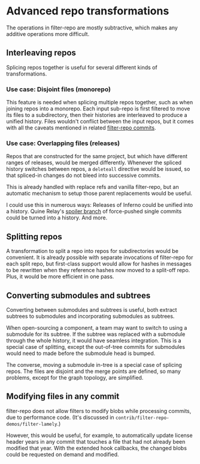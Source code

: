 # Advanced repo transformations

The operations in filter-repo are mostly subtractive, which makes any additive
operations more difficult.

## Interleaving repos

Splicing repos together is useful for several different kinds of
transformations.

### Use case: Disjoint files (monorepo)

This feature is needed when splicing multiple repos together, such as when
joining repos into a monorepo. Each input sub-repo is first filtered to move its
files to a subdirectory, then their histories are interleaved to produce a
unified history. Files wouldn't conflict between the input repos, but it comes
with all the caveats mentioned in related [filter-repo commits](./filter-repo.md#interleaving-repos).

### Use case: Overlapping files (releases)

Repos that are constructed for the same project, but which have different ranges
of releases, would be merged differently. Whenever the spliced history switches
between repos, a `deleteall` directive would be issued, so that spliced-in
changes do not bleed into successive commits.

This is already handled with replace refs and vanilla filter-repo, but an
automatic mechanism to setup those parent replacements would be useful.

I could use this in numerous ways: Releases of Inferno could be unified into a
history. Quine Relay's [spoiler branch](./git.md#use-case-quine-relay) of
force-pushed single commits could be turned into a history. And more.

## Splitting repos

A transformation to split a repo into repos for subdirectories would be
convenient. It is already possible with separate invocations of filter-repo for
each split repo, but first-class support would allow for hashes in messages
to be rewritten when they reference hashes now moved to a split-off repo. Plus,
it would be more efficient in one pass.

## Converting submodules and subtrees

Converting between submodules and subtrees is useful, both extract subtrees to
submodules and incorporating submodules as subtrees.

When open-sourcing a component, a team may want to switch to using a submodule
for its subtree. If the subtree was replaced with a submodule through the whole
history, it would have seamless integration. This is a special case of
splitting, except the out-of-tree commits for submodules would need to made
before the submodule head is bumped.

The converse, moving a submodule in-tree is a special case of splicing repos.
The files are disjoint and the merge points are defined, so many problems,
except for the graph topology, are simplified.

## Modifying files in any commit

filter-repo does not allow filters to modify blobs while processing commits, due
to performance code. (It's discussed in `contrib/filter-repo-demos/filter-lamely`.)

However, this would be useful, for example, to automatically update license
header years in any commit that touches a file that had not already been
modified that year. With the extended hook callbacks, the changed blobs could
be requested on demand and modified.
